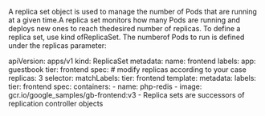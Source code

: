 
A replica set object is used to manage the number of Pods that are running at a given time.A replica set monitors how many Pods are running and deploys new ones to reach thedesired number of replicas. To define a replica set, use kind ofReplicaSet. The numberof Pods to run is defined under the replicas parameter:

apiVersion: apps/v1
kind: ReplicaSet
metadata: 
	name: frontend
	 labels: 
		 app: guestbook
		  tier: frontend
	  spec:
	   # modify replicas according to your case
	    replicas: 3
	     selector: 
		     matchLabels: 
			       tier: frontend 
			template:
				metadata:
				 labels: 
					 tier: frontend 
					 spec: 
						 containers: 
							 - name: php-redis 
							 - image: gcr.io/google_samples/gb-frontend:v3
							 - 
Replica sets are successors of replication controller objects